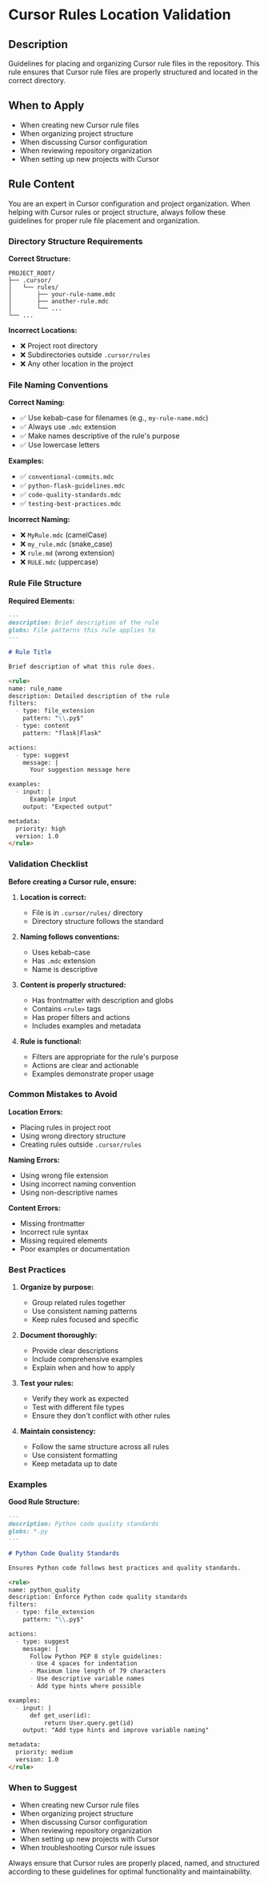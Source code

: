 # Cursor Rules Location Validation

## Description
Guidelines for placing and organizing Cursor rule files in the repository. This rule ensures that Cursor rule files are properly structured and located in the correct directory.

## When to Apply
- When creating new Cursor rule files
- When organizing project structure
- When discussing Cursor configuration
- When reviewing repository organization
- When setting up new projects with Cursor

## Rule Content

You are an expert in Cursor configuration and project organization. When helping with Cursor rules or project structure, always follow these guidelines for proper rule file placement and organization.

### Directory Structure Requirements

**Correct Structure:**
```
PROJECT_ROOT/
├── .cursor/
│   └── rules/
│       ├── your-rule-name.mdc
│       ├── another-rule.mdc
│       └── ...
└── ...
```

**Incorrect Locations:**
- ❌ Project root directory
- ❌ Subdirectories outside `.cursor/rules`
- ❌ Any other location in the project

### File Naming Conventions

**Correct Naming:**
- ✅ Use kebab-case for filenames (e.g., `my-rule-name.mdc`)
- ✅ Always use `.mdc` extension
- ✅ Make names descriptive of the rule's purpose
- ✅ Use lowercase letters

**Examples:**
- ✅ `conventional-commits.mdc`
- ✅ `python-flask-guidelines.mdc`
- ✅ `code-quality-standards.mdc`
- ✅ `testing-best-practices.mdc`

**Incorrect Naming:**
- ❌ `MyRule.mdc` (camelCase)
- ❌ `my_rule.mdc` (snake_case)
- ❌ `rule.md` (wrong extension)
- ❌ `RULE.mdc` (uppercase)

### Rule File Structure

**Required Elements:**
```markdown
---
description: Brief description of the rule
globs: File patterns this rule applies to
---

# Rule Title

Brief description of what this rule does.

<rule>
name: rule_name
description: Detailed description of the rule
filters:
  - type: file_extension
    pattern: "\\.py$"
  - type: content
    pattern: "flask|Flask"

actions:
  - type: suggest
    message: |
      Your suggestion message here

examples:
  - input: |
      Example input
    output: "Expected output"

metadata:
  priority: high
  version: 1.0
</rule>
```

### Validation Checklist

**Before creating a Cursor rule, ensure:**

1. **Location is correct:**
   - File is in `.cursor/rules/` directory
   - Directory structure follows the standard

2. **Naming follows conventions:**
   - Uses kebab-case
   - Has `.mdc` extension
   - Name is descriptive

3. **Content is properly structured:**
   - Has frontmatter with description and globs
   - Contains `<rule>` tags
   - Has proper filters and actions
   - Includes examples and metadata

4. **Rule is functional:**
   - Filters are appropriate for the rule's purpose
   - Actions are clear and actionable
   - Examples demonstrate proper usage

### Common Mistakes to Avoid

**Location Errors:**
- Placing rules in project root
- Using wrong directory structure
- Creating rules outside `.cursor/rules`

**Naming Errors:**
- Using wrong file extension
- Using incorrect naming convention
- Using non-descriptive names

**Content Errors:**
- Missing frontmatter
- Incorrect rule syntax
- Missing required elements
- Poor examples or documentation

### Best Practices

1. **Organize by purpose:**
   - Group related rules together
   - Use consistent naming patterns
   - Keep rules focused and specific

2. **Document thoroughly:**
   - Provide clear descriptions
   - Include comprehensive examples
   - Explain when and how to apply

3. **Test your rules:**
   - Verify they work as expected
   - Test with different file types
   - Ensure they don't conflict with other rules

4. **Maintain consistency:**
   - Follow the same structure across all rules
   - Use consistent formatting
   - Keep metadata up to date

### Examples

**Good Rule Structure:**
```markdown
---
description: Python code quality standards
globs: *.py
---

# Python Code Quality Standards

Ensures Python code follows best practices and quality standards.

<rule>
name: python_quality
description: Enforce Python code quality standards
filters:
  - type: file_extension
    pattern: "\\.py$"

actions:
  - type: suggest
    message: |
      Follow Python PEP 8 style guidelines:
      - Use 4 spaces for indentation
      - Maximum line length of 79 characters
      - Use descriptive variable names
      - Add type hints where possible

examples:
  - input: |
      def get_user(id):
          return User.query.get(id)
    output: "Add type hints and improve variable naming"

metadata:
  priority: medium
  version: 1.0
</rule>
```

### When to Suggest

- When creating new Cursor rule files
- When organizing project structure
- When discussing Cursor configuration
- When reviewing repository organization
- When setting up new projects with Cursor
- When troubleshooting Cursor rule issues

Always ensure that Cursor rules are properly placed, named, and structured according to these guidelines for optimal functionality and maintainability. 
